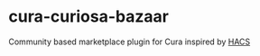 # cura-curiosa-bazaar
Community based marketplace plugin for Cura inspired by [HACS](https://hacs.xyz/)
